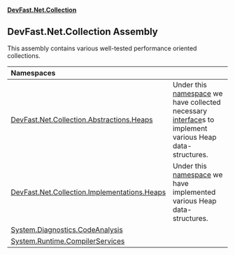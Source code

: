 #### [DevFast.Net.Collection](index.md 'index')

## DevFast.Net.Collection Assembly

This assembly contains various well-tested performance oriented collections.

| Namespaces | |
| :--- | :--- |
| [DevFast.Net.Collection.Abstractions.Heaps](DevFast.Net.Collection.Abstractions.Heaps.md 'DevFast.Net.Collection.Abstractions.Heaps') | Under this [namespace](https://docs.microsoft.com/en-us/dotnet/csharp/language-reference/keywords/namespace 'https://docs.microsoft.com/en-us/dotnet/csharp/language-reference/keywords/namespace') we have collected necessary [interface](https://docs.microsoft.com/en-us/dotnet/csharp/language-reference/keywords/interface 'https://docs.microsoft.com/en-us/dotnet/csharp/language-reference/keywords/interface')s to implement various Heap data-structures. |
| [DevFast.Net.Collection.Implementations.Heaps](DevFast.Net.Collection.Implementations.Heaps.md 'DevFast.Net.Collection.Implementations.Heaps') | Under this [namespace](https://docs.microsoft.com/en-us/dotnet/csharp/language-reference/keywords/namespace 'https://docs.microsoft.com/en-us/dotnet/csharp/language-reference/keywords/namespace') we have implemented various Heap data-structures. |
| [System.Diagnostics.CodeAnalysis](System.Diagnostics.CodeAnalysis.md 'System.Diagnostics.CodeAnalysis') | |
| [System.Runtime.CompilerServices](System.Runtime.CompilerServices.md 'System.Runtime.CompilerServices') | |
